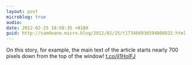 ```yaml
---
layout: post
microblog: true
audio: 
date: 2012-02-25 18:58:35 +0100
guid: http://samdeane.micro.blog/2012/02/25/t173466936594808832.html
---
```

On this story, for example, the main text of the article starts nearly 700 pixels down from the top of the window! [t.co/jI1HoIFJ](http://t.co/jI1HoIFJ)
